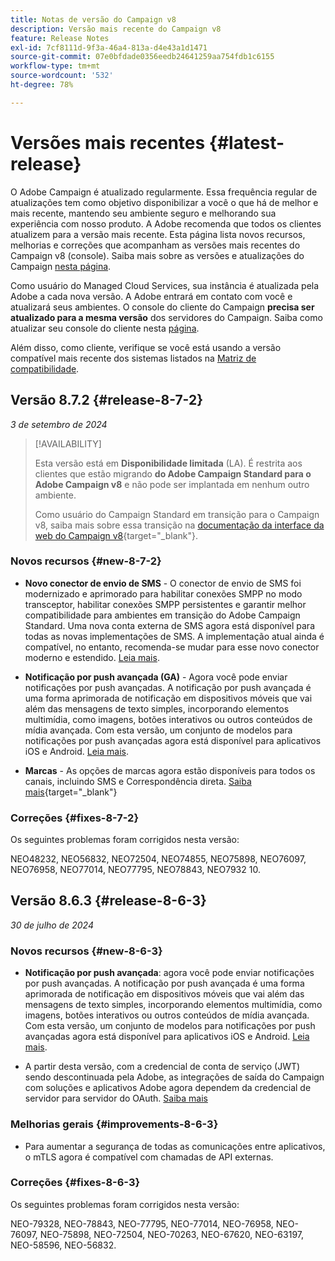 ```yaml
---
title: Notas de versão do Campaign v8
description: Versão mais recente do Campaign v8
feature: Release Notes
exl-id: 7cf8111d-9f3a-46a4-813a-d4e43a1d1471
source-git-commit: 07e0bfdade0356eedb24641259aa754fdb1c6155
workflow-type: tm+mt
source-wordcount: '532'
ht-degree: 78%

---
```


# Versões mais recentes {#latest-release}

O Adobe Campaign é atualizado regularmente. Essa frequência regular de atualizações tem como objetivo disponibilizar a você o que há de melhor e mais recente, mantendo seu ambiente seguro e melhorando sua experiência com nosso produto. A Adobe recomenda que todos os clientes atualizem para a versão mais recente. Esta página lista novos recursos, melhorias e correções que acompanham as versões mais recentes do Campaign v8 (console). Saiba mais sobre as versões e atualizações do Campaign [nesta página](upgrades.md).

Como usuário do Managed Cloud Services, sua instância é atualizada pela Adobe a cada nova versão. A Adobe entrará em contato com você e atualizará seus ambientes. O console do cliente do Campaign **precisa ser atualizado para a mesma versão** dos servidores do Campaign. Saiba como atualizar seu console do cliente nesta [página](../start/connect.md#upgrade-ac-console).

Além disso, como cliente, verifique se você está usando a versão compatível mais recente dos sistemas listados na [Matriz de compatibilidade](compatibility-matrix.md).


## Versão 8.7.2 {#release-8-7-2}

_3 de setembro de 2024_

>[!AVAILABILITY]
>
>Esta versão está em **Disponibilidade limitada** (LA). É restrita aos clientes que estão migrando **do Adobe Campaign Standard para o Adobe Campaign v8** e não pode ser implantada em nenhum outro ambiente.
>
>Como usuário do Campaign Standard em transição para o Campaign v8, saiba mais sobre essa transição na [documentação da interface da web do Campaign v8](https://experienceleague.adobe.com/pt-br/docs/campaign-web/v8/release-notes/acs-migration){target="_blank"}.

### Novos recursos {#new-8-7-2}

* **Novo conector de envio de SMS** - O conector de envio de SMS foi modernizado e aprimorado para habilitar conexões SMPP no modo transceptor, habilitar conexões SMPP persistentes e garantir melhor compatibilidade para ambientes em transição do Adobe Campaign Standard. Uma nova conta externa de SMS agora está disponível para todas as novas implementações de SMS. A implementação atual ainda é compatível, no entanto, recomenda-se mudar para esse novo conector moderno e estendido. [Leia mais](../send/sms/sms.md).

* **Notificação por push avançada (GA)** - Agora você pode enviar notificações por push avançadas. A notificação por push avançada é uma forma aprimorada de notificação em dispositivos móveis que vai além das mensagens de texto simples, incorporando elementos multimídia, como imagens, botões interativos ou outros conteúdos de mídia avançada. Com esta versão, um conjunto de modelos para notificações por push avançadas agora está disponível para aplicativos iOS e Android. [Leia mais](../send/rich-push-android.md).

* **Marcas** - As opções de marcas agora estão disponíveis para todos os canais, incluindo SMS e Correspondência direta. [Saiba mais](https://experienceleague.adobe.com/docs/experience-cloud/campaign/branding/branding-gs.html?lang=pt-BR){target="_blank"}


### Correções {#fixes-8-7-2}

Os seguintes problemas foram corrigidos nesta versão:

NEO48232, NEO56832, NEO72504, NEO74855, NEO75898, NEO76097, NEO76958, NEO77014, NEO77795, NEO78843, NEO7932 10.


## Versão 8.6.3 {#release-8-6-3}

_30 de julho de 2024_

### Novos recursos {#new-8-6-3}

* **Notificação por push avançada**: agora você pode enviar notificações por push avançadas. A notificação por push avançada é uma forma aprimorada de notificação em dispositivos móveis que vai além das mensagens de texto simples, incorporando elementos multimídia, como imagens, botões interativos ou outros conteúdos de mídia avançada. Com esta versão, um conjunto de modelos para notificações por push avançadas agora está disponível para aplicativos iOS e Android. [Leia mais](../send/rich-push-android.md).

* A partir desta versão, com a credencial de conta de serviço (JWT) sendo descontinuada pela Adobe, as integrações de saída do Campaign com soluções e aplicativos Adobe agora dependem da credencial de servidor para servidor do OAuth. [Saiba mais](release-notes-2024.md#change-8-7-1)

### Melhorias gerais {#improvements-8-6-3}

* Para aumentar a segurança de todas as comunicações entre aplicativos, o mTLS agora é compatível com chamadas de API externas.

### Correções {#fixes-8-6-3}

Os seguintes problemas foram corrigidos nesta versão:

NEO-79328, NEO-78843, NEO-77795, NEO-77014, NEO-76958, NEO-76097, NEO-75898, NEO-72504, NEO-70263, NEO-67620, NEO-63197, NEO-58596, NEO-56832.

<!--
https://jira.corp.adobe.com/issues/?filter=585288&jql=fixVersion%20%3D%208.6.3%20AND%20type%20not%20in%20(epic%2C%20test%2C%20sub-task%2C%20Roadmap)%20AND%20resolution%20!%3D%20unresolved%20AND%20%22Fixed%20in%20Build%22%20is%20not%20EMPTY%20and%20type%20in%20(%22customer%20request%22)
-->

